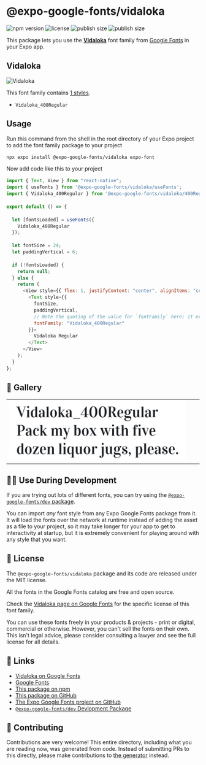 # @expo-google-fonts/vidaloka

![npm version](https://flat.badgen.net/npm/v/@expo-google-fonts/vidaloka)
![license](https://flat.badgen.net/github/license/expo/google-fonts)
![publish size](https://flat.badgen.net/packagephobia/install/@expo-google-fonts/vidaloka)
![publish size](https://flat.badgen.net/packagephobia/publish/@expo-google-fonts/vidaloka)

This package lets you use the [**Vidaloka**](https://fonts.google.com/specimen/Vidaloka) font family from [Google Fonts](https://fonts.google.com/) in your Expo app.

## Vidaloka

![Vidaloka](./font-family.png)

This font family contains [1 styles](#-gallery).

- `Vidaloka_400Regular`

## Usage

Run this command from the shell in the root directory of your Expo project to add the font family package to your project

```sh
npx expo install @expo-google-fonts/vidaloka expo-font
```

Now add code like this to your project

```js
import { Text, View } from "react-native";
import { useFonts } from '@expo-google-fonts/vidaloka/useFonts';
import { Vidaloka_400Regular } from '@expo-google-fonts/vidaloka/400Regular';

export default () => {

  let [fontsLoaded] = useFonts({
    Vidaloka_400Regular
  });

  let fontSize = 24;
  let paddingVertical = 6;

  if (!fontsLoaded) {
    return null;
  } else {
    return (
      <View style={{ flex: 1, justifyContent: "center", alignItems: "center" }}>
        <Text style={{
          fontSize,
          paddingVertical,
          // Note the quoting of the value for `fontFamily` here; it expects a string!
          fontFamily: "Vidaloka_400Regular"
        }}>
          Vidaloka Regular
        </Text>
      </View>
    );
  }
};
```

## 🔡 Gallery


||||
|-|-|-|
|![Vidaloka_400Regular](./400Regular/Vidaloka_400Regular.ttf.png)||||


## 👩‍💻 Use During Development

If you are trying out lots of different fonts, you can try using the [`@expo-google-fonts/dev` package](https://github.com/expo/google-fonts/tree/master/font-packages/dev#readme).

You can import _any_ font style from any Expo Google Fonts package from it. It will load the fonts over the network at runtime instead of adding the asset as a file to your project, so it may take longer for your app to get to interactivity at startup, but it is extremely convenient for playing around with any style that you want.


## 📖 License

The `@expo-google-fonts/vidaloka` package and its code are released under the MIT license.

All the fonts in the Google Fonts catalog are free and open source.

Check the [Vidaloka page on Google Fonts](https://fonts.google.com/specimen/Vidaloka) for the specific license of this font family.

You can use these fonts freely in your products & projects - print or digital, commercial or otherwise. However, you can't sell the fonts on their own. This isn't legal advice, please consider consulting a lawyer and see the full license for all details.

## 🔗 Links

- [Vidaloka on Google Fonts](https://fonts.google.com/specimen/Vidaloka)
- [Google Fonts](https://fonts.google.com/)
- [This package on npm](https://www.npmjs.com/package/@expo-google-fonts/vidaloka)
- [This package on GitHub](https://github.com/expo/google-fonts/tree/master/font-packages/vidaloka)
- [The Expo Google Fonts project on GitHub](https://github.com/expo/google-fonts)
- [`@expo-google-fonts/dev` Devlopment Package](https://github.com/expo/google-fonts/tree/master/font-packages/dev)

## 🤝 Contributing

Contributions are very welcome! This entire directory, including what you are reading now, was generated from code. Instead of submitting PRs to this directly, please make contributions to [the generator](https://github.com/expo/google-fonts/tree/master/packages/generator) instead.
